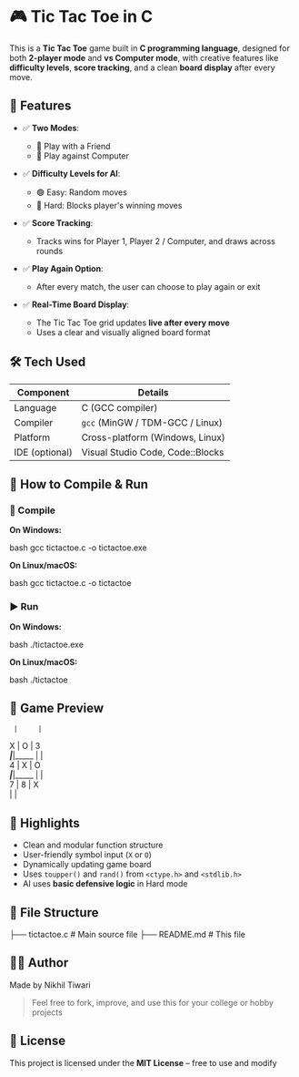 # 🎮 Tic Tac Toe in C

This is a **Tic Tac Toe** game built in **C programming language**, designed for both **2-player mode** and **vs Computer mode**, with creative features like **difficulty levels**, **score tracking**, and a clean **board display** after every move.

## 🧠 Features

* ✅ **Two Modes**:

  * 👥 Play with a Friend
  * 🤖 Play against Computer

* ✅ **Difficulty Levels for AI**:

  * 🟢 Easy: Random moves
  * 🔴 Hard: Blocks player's winning moves

* ✅ **Score Tracking**:

  * Tracks wins for Player 1, Player 2 / Computer, and draws across rounds

* ✅ **Play Again Option**:

  * After every match, the user can choose to play again or exit

* ✅ **Real-Time Board Display**:

  * The Tic Tac Toe grid updates **live after every move**
  * Uses a clear and visually aligned board format

## 🛠️ Tech Used

| Component      | Details                          |
| -------------- | -------------------------------- |
| Language       | C (GCC compiler)                 |
| Compiler       | `gcc` (MinGW / TDM-GCC / Linux)  |
| Platform       | Cross-platform (Windows, Linux)  |
| IDE (optional) | Visual Studio Code, Code::Blocks |

## 🚀 How to Compile & Run

### 🔧 Compile

**On Windows:**

bash
gcc tictactoe.c -o tictactoe.exe

**On Linux/macOS:**

bash
gcc tictactoe.c -o tictactoe

### ▶️ Run

**On Windows:**

bash
./tictactoe.exe

**On Linux/macOS:**

bash
./tictactoe

## 🎨 Game Preview

     |     |     
  X  |  O  |  3  
_____|_____|_____
     |     |     
  4  |  X  |  O  
_____|_____|_____
     |     |     
  7  |  8  |  X  
     |     |     

## 📌 Highlights

* Clean and modular function structure
* User-friendly symbol input (`X` or `O`)
* Dynamically updating game board
* Uses `toupper()` and `rand()` from `<ctype.h>` and `<stdlib.h>`
* AI uses **basic defensive logic** in Hard mode

## 📁 File Structure

├── tictactoe.c        # Main source file
├── README.md          # This file

## 🧑‍💻 Author

Made by Nikhil Tiwari

> Feel free to fork, improve, and use this for your college or hobby projects

## 📜 License

This project is licensed under the **MIT License** – free to use and modify
